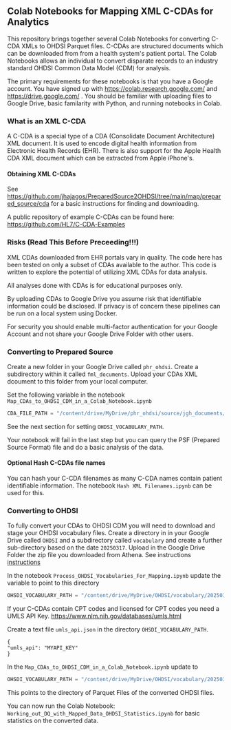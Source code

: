 ## Colab Notebooks for Mapping XML C-CDAs for Analytics

This repository brings together several Colab Notebooks for converting C-CDA XMLs to OHDSI
Parquet files. C-CDAs are structured documents which can be downloaded from 
from a health system's patient portal.  The Colab Notebooks allows an individual to convert 
disparate records to an industry standard OHDSI Common Data Model (CDM) for analysis.

The primary requirements for these notebooks is that you have a Google account. You have signed up 
with  https://colab.research.google.com/ and https://drive.google.com/ . You should be familiar with 
uploading files to Google Drive, basic familarity with Python, and running notebooks in Colab.

### What is an XML C-CDA

A C-CDA is a special type of a CDA (Consolidate Document Architecture) XML document. It is used to encode 
digital health information from Electronic Health Records (EHR). There is also support for the Apple Health 
CDA XML document which can be extracted from Apple iPhone's.

#### Obtaining XML C-CDAs

See https://github.com/jhajagos/PreparedSource2OHDSI/tree/main/map/prepared_source/cda for a basic instructions
for finding and downloading.

A public repository of example C-CDAs can be found here:
https://github.com/HL7/C-CDA-Examples

### Risks (Read This Before Preceeding!!!)

XML CDAs downloaded from EHR portals vary in quality. The code here has been tested on only a subset
of CDAs available to the author. This code is written to explore the potential of utilizing 
XML CDAs for data analysis. 

All analyses done with CDAs is for educational purposes only.

By uploading CDAs to Google Drive you assume risk that identifiable information could be disclosed. 
If privacy is of concern these pipelines can be run on a local system using Docker. 

For security you should enable multi-factor authentication for your Google Account and not share your 
Google Drive Folder with other users. 

### Converting to Prepared Source

Create a new folder in your Google Drive called `phr_ohdsi`. Create a subdirectory within it called `fml_documents`.
Upload your CDAs XML dcoument to this folder from your local computer. 

Set the following variable in the notebook `Map_CDAs_to_OHDSI_CDM_in_a_Colab_Notebook.ipynb`

```python
CDA_FILE_PATH = "/content/drive/MyDrive/phr_ohdsi/source/jgh_documents/"
```
See the next section for setting `OHDSI_VOCABULARY_PATH`.

Your notebook will fail in the last step but you can query the PSF (Prepared Source Format) file and do a 
basic analysis of the data.

#### Optional Hash C-CDAs file names

You can hash your C-CDA filenames as many C-CDA names contain patient identifiable information. The notebook `Hash XML Filenames.ipynb`
can be used for this.

### Converting to OHDSI 

To fully convert your CDAs to OHDSI CDM you will need to download and stage your OHDSI vocabulary files. Create a directory in
in your Google Drive called `OHDSI` and a subdirectory called `vocabulary` and create a further sub-directory based on the date `20250317`. 
Upload in the Google Drive Folder the zip file you downloaded from Athena. See instructions [instructions](https://github.com/jhajagos/PreparedSource2OHDSI/tree/main/map/prepared_source/synthea/docker#preparing-concept-files)

In the notebook
`Process_OHDSI_Vocabularies_For_Mapping.ipynb` update the variable to point to this directory

```python
OHSDI_VOCABULARY_PATH = "/content/drive/MyDrive/OHDSI/vocabulary/20250317/"
```
If your C-CDAs contain CPT codes and licensed for CPT codes you need a UMLS API Key. https://www.nlm.nih.gov/databases/umls.html


Create a text file  `umls_api.json` in the directory `OHSDI_VOCABULARY_PATH`.
```
{
"umls_api": "MYAPI_KEY"
}
```

In the  `Map_CDAs_to_OHDSI_CDM_in_a_Colab_Notebook.ipynb` update to 
```python
OHSDI_VOCABULARY_PATH = "/content/drive/MyDrive/OHDSI/vocabulary/20250317/export/"
```

This points to the directory of Parquet Files of the converted OHDSI files.

You can now run the Colab Notebook: `Working_out_DQ_with_Mapped_Data_OHDSI_Statistics.ipynb` 
for basic statistics on the converted data.
